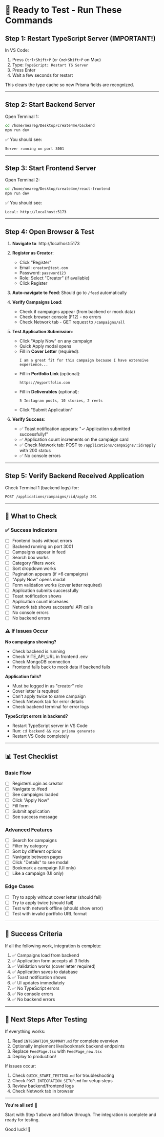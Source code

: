 # 🚀 Ready to Test - Run These Commands

## Step 1: Restart TypeScript Server (IMPORTANT!)

In VS Code:
1. Press `Ctrl+Shift+P` (or `Cmd+Shift+P` on Mac)
2. Type: `TypeScript: Restart TS Server`
3. Press Enter
4. Wait a few seconds for restart

This clears the type cache so new Prisma fields are recognized.

---

## Step 2: Start Backend Server

Open Terminal 1:
```bash
cd /home/meareg/Desktop/create4me/backend
npm run dev
```

✅ You should see:
```
Server running on port 3001
```

---

## Step 3: Start Frontend Server

Open Terminal 2:
```bash
cd /home/meareg/Desktop/create4me/react-frontend
npm run dev
```

✅ You should see:
```
Local: http://localhost:5173
```

---

## Step 4: Open Browser & Test

1. **Navigate to**: http://localhost:5173

2. **Register as Creator**:
   - Click "Register"
   - Email: `creator@test.com`
   - Password: `password123`
   - Role: Select "Creator" (if available)
   - Click Register

3. **Auto-navigate to Feed**: Should go to `/feed` automatically

4. **Verify Campaigns Load**:
   - Check if campaigns appear (from backend or mock data)
   - Check browser console (F12) - no errors
   - Check Network tab - GET request to `/campaigns/all`

5. **Test Application Submission**:
   - Click "Apply Now" on any campaign
   - Quick Apply modal opens
   - Fill in **Cover Letter** (required): 
     ```
     I am a great fit for this campaign because I have extensive experience...
     ```
   - Fill in **Portfolio Link** (optional):
     ```
     https://myportfolio.com
     ```
   - Fill in **Deliverables** (optional):
     ```
     5 Instagram posts, 10 stories, 2 reels
     ```
   - Click "Submit Application"

6. **Verify Success**:
   - ✅ Toast notification appears: "✓ Application submitted successfully!"
   - ✅ Application count increments on the campaign card
   - ✅ Check Network tab: POST to `/applications/campaigns/:id/apply` with 200 status
   - ✅ No console errors

---

## Step 5: Verify Backend Received Application

Check Terminal 1 (backend logs) for:
```
POST /applications/campaigns/:id/apply 201
```

---

## 🎯 What to Check

### ✅ Success Indicators
- [ ] Frontend loads without errors
- [ ] Backend running on port 3001
- [ ] Campaigns appear in feed
- [ ] Search box works
- [ ] Category filters work
- [ ] Sort dropdown works
- [ ] Pagination appears (if >6 campaigns)
- [ ] "Apply Now" opens modal
- [ ] Form validation works (cover letter required)
- [ ] Application submits successfully
- [ ] Toast notification shows
- [ ] Application count increases
- [ ] Network tab shows successful API calls
- [ ] No console errors
- [ ] No backend errors

### ⚠️ If Issues Occur

**No campaigns showing?**
- Check backend is running
- Check VITE_API_URL in frontend .env
- Check MongoDB connection
- Frontend falls back to mock data if backend fails

**Application fails?**
- Must be logged in as "creator" role
- Cover letter is required
- Can't apply twice to same campaign
- Check Network tab for error details
- Check backend terminal for error logs

**TypeScript errors in backend?**
- Restart TypeScript server in VS Code
- Run: `cd backend && npx prisma generate`
- Restart VS Code completely

---

## 📊 Test Checklist

### Basic Flow
- [ ] Register/Login as creator
- [ ] Navigate to /feed
- [ ] See campaigns loaded
- [ ] Click "Apply Now"
- [ ] Fill form
- [ ] Submit application
- [ ] See success message

### Advanced Features
- [ ] Search for campaigns
- [ ] Filter by category
- [ ] Sort by different options
- [ ] Navigate between pages
- [ ] Click "Details" to see modal
- [ ] Bookmark a campaign (UI only)
- [ ] Like a campaign (UI only)

### Edge Cases
- [ ] Try to apply without cover letter (should fail)
- [ ] Try to apply twice (should fail)
- [ ] Test with network offline (should show error)
- [ ] Test with invalid portfolio URL format

---

## 🎊 Success Criteria

If all the following work, integration is complete:

1. ✅ Campaigns load from backend
2. ✅ Application form accepts all 3 fields
3. ✅ Validation works (cover letter required)
4. ✅ Application saves to database
5. ✅ Toast notification shows
6. ✅ UI updates immediately
7. ✅ No TypeScript errors
8. ✅ No console errors
9. ✅ No backend errors

---

## 📝 Next Steps After Testing

If everything works:
1. Read `INTEGRATION_SUMMARY.md` for complete overview
2. Optionally implement like/bookmark backend endpoints
3. Replace `FeedPage.tsx` with `FeedPage_new.tsx`
4. Deploy to production!

If issues occur:
1. Check `QUICK_START_TESTING.md` for troubleshooting
2. Check `POST_INTEGRATION_SETUP.md` for setup steps
3. Review backend/frontend logs
4. Check Network tab in browser

---

**You're all set!** 🚀

Start with Step 1 above and follow through. The integration is complete and ready for testing.

Good luck! 🎉
